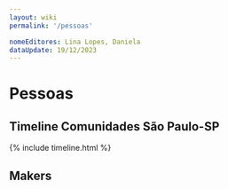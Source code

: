 ```yaml
---
layout: wiki
permalink: '/pessoas'

nomeEditores: Lina Lopes, Daniela
dataUpdate: 19/12/2023
---
```


# Pessoas

## Timeline Comunidades São Paulo-SP

{% include timeline.html %}

## Makers
